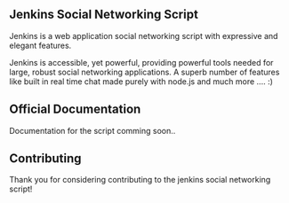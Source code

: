 ## Jenkins Social Networking Script

Jenkins is a web application social networking script with expressive and elegant features.

Jenkins is accessible, yet powerful, providing powerful tools needed for large, robust social networking applications. A superb number of features like built in real time chat made purely with node.js and much more .... :)

## Official Documentation

Documentation for the script comming soon..

## Contributing

Thank you for considering contributing to the jenkins social networking script!

